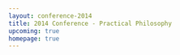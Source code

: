 ```yaml
---
layout: conference-2014
title: 2014 Conference - Practical Philosophy
upcoming: true
homepage: true
---
```


